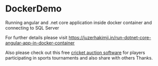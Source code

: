 # DockerDemo
Running angular and .net core application inside docker container and connecting to SQL Server

For further details please visit https://juzerhakimji.in/run-dotnet-core-angular-app-in-docker-container

Also please check out this free <a href="https://www.bidathlete.com">cricket auction software</a> for players participating in sports tournaments and also share with others Thanks.  
